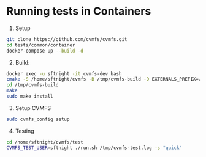 # Running tests in Containers

1. Setup
```sh
git clone https://github.com/cvmfs/cvmfs.git
cd tests/common/container
docker-compose up --build -d
```

2. Build:
```sh
docker exec -u sftnight -it cvmfs-dev bash
cmake -S /home/sftnight/cvmfs -B /tmp/cvmfs-build -D EXTERNALS_PREFIX=/tmp/cvmfs-ext -D BUILD_SHRINKWRAP=ON
cd /tmp/cvmfs-build
make 
sudo make install
```

3. Setup CVMFS
```sh
sudo cvmfs_config setup
```

4. Testing
```sh
cd /home/sftnight/cvmfs/test
CVMFS_TEST_USER=sftnight ./run.sh /tmp/cvmfs-test.log -s "quick" 
```

